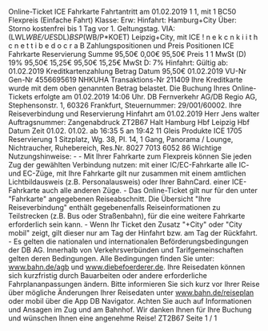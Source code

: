 Online-Ticket ICE Fahrkarte Fahrtantritt am 01.02.2019 1 1, mit 1 BC50 Flexpreis (Einfache Fahrt) Klasse: Erw: Hinfahrt: Hamburg+City Über: Storno kostenfrei bis 1 Tag vor 1. Geltungstag. VIA: (LWL*WBE/UE*SDL)*BSP*(WB/P*KOET) Leipzig+City, mit ICE ! n e k c n k i i t h c n e t t i b e d o c r a B Zahlungspositionen und Preis Positionen ICE Fahrkarte Reservierung Summe 95,50€ 0,00€ 95,50€ Preis 1 1 MwSt (D) 19% 95,50€ 15,25€ 95,50€ 15,25€ MwSt D: 7% Hinfahrt: Gültig ab: 01.02.2019 Kreditkartenzahlung Betrag Datum 95,50€ 01.02.2019 VU-Nr Gen-Nr 4556695619 NHKUHA Transaktions-Nr 211409 Ihre Kreditkarte wurde mit dem oben genannten Betrag belastet. Die Buchung Ihres Online-Tickets erfolgte am 01.02.2019 14:06 Uhr. DB Fernverkehr AG/DB Regio AG, Stephensonstr. 1, 60326 Frankfurt, Steuernummer: 29/001/60002. Ihre Reiseverbindung und Reservierung Hinfahrt am 01.02.2019 Herr Jens walter Auftragsnummer: Zangenabdruck ZT2B67 Halt Hamburg Hbf Leipzig Hbf Datum Zeit 01.02. 01.02. ab 16:35 5 an 19:42 11 Gleis Produkte ICE 1705 Reservierung 1 Sitzplatz, Wg. 38, Pl. 14, 1 Gang, Panorama / Lounge, Nichtraucher, Ruhebereich, Res.Nr. 8027 7013 6052 86 Wichtige Nutzungshinweise: - - Mit Ihrer Fahrkarte zum Flexpreis können Sie jeden Zug der gewählten Verbindung nutzen: mit einer IC/EC-Fahrkarte alle IC- und EC-Züge, mit Ihre Fahrkarte gilt nur zusammen mit einem amtlichen Lichtbildausweis (z.B. Personalausweis) oder Ihrer BahnCard. einer ICE-Fahrkarte auch alle anderen Züge. - Das Online-Ticket gilt nur für den unter "Fahrkarte" angegebenen Reiseabschnitt. Die Übersicht "Ihre Reiseverbindung" enthält gegebenenfalls Reiseinformationen zu Teilstrecken (z.B. Bus oder Straßenbahn), für die eine weitere Fahrkarte erforderlich sein kann. - Wenn Ihr Ticket den Zusatz "+City" oder "City mobil" zeigt, gilt dieser nur am Tag der Hinfahrt bzw. am Tag der Rückfahrt. - Es gelten die nationalen und internationalen Beförderungsbedingungen der DB AG. Innerhalb von Verkehrsverbünden und Tarifgemeinschaften gelten deren Bedingungen. Alle Bedingungen finden Sie unter: www.bahn.de/agb und www.diebefoerderer.de. Ihre Reisedaten können sich kurzfristig durch Bauarbeiten oder andere erforderliche Fahrplananpassungen ändern. Bitte informieren Sie sich kurz vor Ihrer Reise über mögliche Änderungen Ihrer Reisedaten unter www.bahn.de/reiseplan oder mobil über die App DB Navigator. Achten Sie auch auf Informationen und Ansagen im Zug und am Bahnhof. Wir danken Ihnen für Ihre Buchung und wünschen Ihnen eine angenehme Reise! ZT2B67 Seite 1 / 1